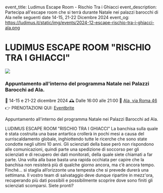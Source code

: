event_title: Ludimus Escape Room - Rischio Tra i Ghiacci
event_description: Partecipa all'escape room che si terrà durante Natale nei palazzi barocchi di Ala nelle seguenti date 14-15, 21-22 Dicembre 2024
event_og: https://ludimus.it/static/img/events/2024-12-escape-rischio-tra-i-ghiacci-ala.png

# LUDIMUS ESCAPE ROOM "RISCHIO TRA I GHIACCI"

![](https://ludimus.it/static/img/events/2024-12-escape-rischio-tra-i-ghiacci-ala.png)

### Appuntamento all'interno del programma Natale nei Palazzi Barocchi ad Ala.

📅 14-15 e 21-22 dicembre 2024
🕰 Dalle 16:00 alle 21:00
📍 [Ala, via Roma 46](https://maps.app.goo.gl/hn2PuRRQ5ruqhUqo7)
👉 PRENOTAZIONI QUI: [Eventbrite](https://www.eventbrite.it/e/biglietti-natale-nei-palazzi-barocchi-escape-room-rischio-tra-i-ghiacci-1085209543959)

Appuntamento all'interno del programma Natale nei Palazzi Barocchi ad Ala.

LUDIMUS ESCAPE ROOM "RISCHIO TRA I GHIACCI"
La banchisa sulla quale è stata costruita una base antartica crollerà in pochi mesi a causa del surriscaldamento globale, inghiottendo tutte le ricerche che sono state condotte negli ultimi 10 anni. Gli scienziati della base però non rispondono alle comunicazioni, quindi parte una spedizione di soccorso per gli scienziati e di recupero dei dati monitorati, della quale siete chiamati a far parte.
Una volta alla base basta una rapida occhiata per capire che la banchisa non resisterà più di qualche giorno ancora, ma c’è ancora tempo.
Finché... si staglia all’orizzonte una tempesta che si prevede durerà una settimana. Il vostro team di salvataggio deve dunque ripartire in mezz'ora, recuperando più dati possibili e possibilmente scoprire dove sono finiti gli scienziati scomparsi. Siete pronti?
